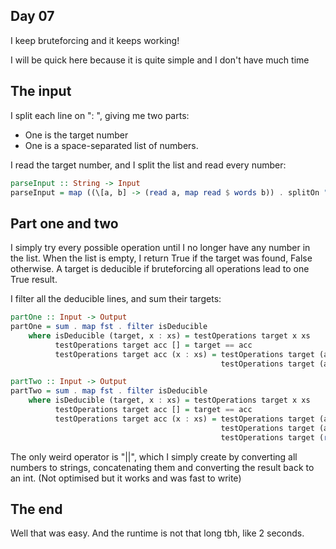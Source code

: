 ## Day 07

I keep bruteforcing and it keeps working!

I will be quick here because it is quite simple and I don't have much time

## The input

I split each line on ": ", giving me two parts:
- One is the target number
- One is a space-separated list of numbers.

I read the target number, and I split the list and read every number:

```hs
parseInput :: String -> Input
parseInput = map ((\[a, b] -> (read a, map read $ words b)) . splitOn ": ") . lines
```

## Part one and two

I simply try every possible operation until I no longer have any number in the list.
When the list is empty, I return True if the target was found, False otherwise.
A target is deducible if bruteforcing all operations lead to one True result.

I filter all the deducible lines, and sum their targets:

```hs
partOne :: Input -> Output
partOne = sum . map fst . filter isDeducible
    where isDeducible (target, x : xs) = testOperations target x xs
          testOperations target acc [] = target == acc
          testOperations target acc (x : xs) = testOperations target (acc + x) xs ||
                                               testOperations target (acc * x) xs

partTwo :: Input -> Output
partTwo = sum . map fst . filter isDeducible
    where isDeducible (target, x : xs) = testOperations target x xs
          testOperations target acc [] = target == acc
          testOperations target acc (x : xs) = testOperations target (acc + x) xs ||
                                               testOperations target (acc * x) xs ||
                                               testOperations target (read $ show acc ++ show x) xs
```

The only weird operator is "\|\|", which I simply create by converting all numbers to strings, concatenating them and converting the result back to an int. (Not optimised but it works and was fast to write)

## The end

Well that was easy. And the runtime is not that long tbh, like 2 seconds.
